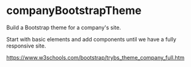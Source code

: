 # companyBootstrapTheme

Build a Bootstrap theme for a company's site.

Start with basic elements and add components until we have a fully responsive site.

https://www.w3schools.com/bootstrap/trybs_theme_company_full.htm
